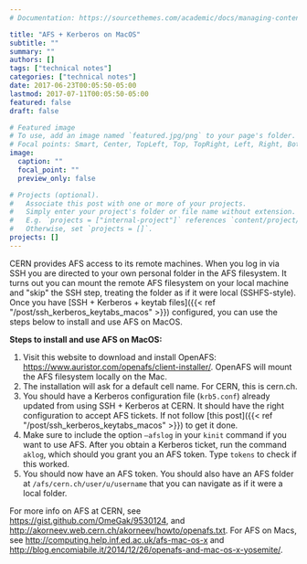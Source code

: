 ```yaml
---
# Documentation: https://sourcethemes.com/academic/docs/managing-content/

title: "AFS + Kerberos on MacOS"
subtitle: ""
summary: ""
authors: []
tags: ["technical notes"]
categories: ["technical notes"]
date: 2017-06-23T00:05:50-05:00
lastmod: 2017-07-11T00:05:50-05:00
featured: false
draft: false

# Featured image
# To use, add an image named `featured.jpg/png` to your page's folder.
# Focal points: Smart, Center, TopLeft, Top, TopRight, Left, Right, BottomLeft, Bottom, BottomRight.
image:
  caption: ""
  focal_point: ""
  preview_only: false

# Projects (optional).
#   Associate this post with one or more of your projects.
#   Simply enter your project's folder or file name without extension.
#   E.g. `projects = ["internal-project"]` references `content/project/deep-learning/index.md`.
#   Otherwise, set `projects = []`.
projects: []
---
```


CERN provides AFS access to its remote machines. When you log in via SSH you are directed to your own personal folder in the AFS filesystem. It turns out you can mount the remote AFS filesystem on your local machine and "skip" the SSH step, treating the folder as if it were local (SSHFS-style). Once you have [SSH + Kerberos + keytab files]({{< ref "/post/ssh_kerberos_keytabs_macos" >}}) configured, you can use the steps below to install and use AFS on MacOS.

**Steps to install and use AFS on MacOS:**

1. Visit this website to download and install OpenAFS: https://www.auristor.com/openafs/client-installer/. OpenAFS will mount the AFS filesystem locally on the Mac.
2. The installation will ask for a default cell name. For CERN, this is cern.ch.
3. You should have a Kerberos configuration file (`krb5.conf`) already updated from using SSH + Kerberos at CERN. It should have the right configuration to accept AFS tickets. If not follow [this post]({{< ref "/post/ssh_kerberos_keytabs_macos" >}}) to get it done.
4. Make sure to include the option `—afslog` in your `kinit` command if you want to use AFS. After you obtain a Kerberos ticket, run the command `aklog`, which should you grant you an AFS token. Type `tokens` to check if this worked.
5. You should now have an AFS token. You should also have an AFS folder at `/afs/cern.ch/user/u/username` that you can navigate as if it were a local folder.

For more info on AFS at CERN, see https://gist.github.com/OmeGak/9530124, and http://akorneev.web.cern.ch/akorneev/howto/openafs.txt. For AFS on Macs, see http://computing.help.inf.ed.ac.uk/afs-mac-os-x and http://blog.encomiabile.it/2014/12/26/openafs-and-mac-os-x-yosemite/.
